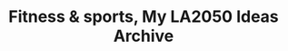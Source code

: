 ---
title: 'Fitness & sports, My LA2050 Ideas Archive'
tag: Fitness & sports
is_search_results: true

---